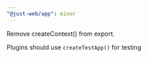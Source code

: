 ```yaml
---
"@just-web/app": minor
---
```


Remove createContext() from export.

Plugins should use `createTestApp()` for testing
